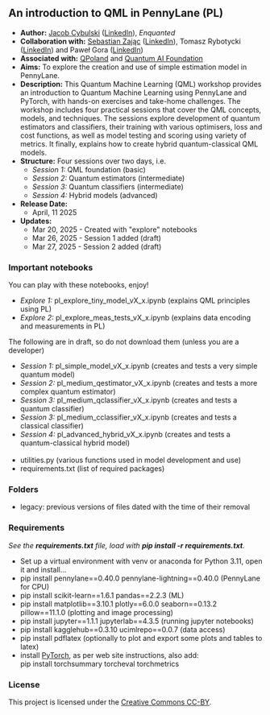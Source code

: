 ## An introduction to QML in PennyLane (PL)
- **Author:** [Jacob Cybulski](https://jacobcybulski.com/) ([LinkedIn](https://www.linkedin.com/in/jacobcybulski/)), *Enquanted*
- **Collaboration with:**
      [Sebastian Zając](https://sebastianzajac.pl/) ([LinkedIn](https://www.linkedin.com/in/sebastianzajac/)),
      Tomasz Rybotycki ([LinkedIn](https://www.linkedin.com/in/tomasz-rybotycki-01192582/)) and
      Paweł Gora ([LinkedIn](https://www.linkedin.com/in/pawelgora/))
- **Associated with:** [QPoland](https://qworld.net/qpoland/) and [Quantum AI Foundation](https://www.qaif.org/)
- **Aims:** To explore the creation and use of simple estimation model in PennyLane.
- **Description:** This Quantum Machine Learning (QML) workshop provides an introduction to Quantum Machine Learning using PennyLane and PyTorch, with hands-on exercises and take-home challenges. The workshop includes four practical sessions that cover the QML concepts, models, and techniques. The sessions explore development of quantum estimators and classifiers, their training with various optimisers, loss and cost functions, as well as model testing and scoring using variety of metrics. It finally, explains how to create hybrid quantum-classical QML models.
- **Structure:** Four sessions over two days, i.e.
  - *Session 1:* QML foundation (basic)
  - *Session 2:* Quantum estimators (intermediate)
  - *Session 3:* Quantum classifiers (intermediate)
  - *Session 4:* Hybrid models (advanced)
- **Release Date:**
  - April, 11 2025
- **Updates:**
  - Mar 20, 2025 - Created with "explore" notebooks
  - Mar 26, 2025 - Session 1 added (draft)
  - Mar 27, 2025 - Session 2 added (draft)

### Important notebooks

You can play with these notebooks, enjoy!

- *Explore 1:* pl_explore_tiny_model_vX_x.ipynb (explains QML principles using PL)
- *Explore 2:* pl_explore_meas_tests_vX_x.ipynb (explains data encoding and measurements in PL)

The following are in draft, so do not download them (unless you are a developer)

- *Session 1:* pl_simple_model_vX_x.ipynb (creates and tests a very simple quantum model)
- *Session 2:* pl_medium_qestimator_vX_x.ipynb (creates and tests a more complex quantum estimator)
- *Session 3:* pl_medium_qclassifier_vX_x.ipynb (creates and tests a quantum classifier)
- *Session 3:* pl_medium_cclassifier_vX_x.ipynb (creates and tests a classical classifier)
- *Session 4:* pl_advanced_hybrid_vX_x.ipynb (creates and tests a quantum-classical hybrid model)<br><br>
- utilities.py (various functions used in model development and use)
- requirements.txt (list of required packages)

### Folders
- legacy: previous versions of files dated with the time of their removal
  
### Requirements
_See the **requirements.txt** file, load with **pip install -r requirements.txt**._
- Set up a virtual environment with venv or anaconda for Python 3.11, open it and install...
- pip install pennylane==0.40.0 pennylane-lightning==0.40.0 (PennyLane for CPU)
- pip install scikit-learn==1.6.1 pandas==2.2.3 (ML)
- pip install matplotlib==3.10.1 plotly==6.0.0 seaborn==0.13.2 pillow==11.1.0 (plotting and image processing)
- pip install jupyter==1.1.1 jupyterlab==4.3.5 (running jupyter notebooks)
- pip install kagglehub==0.3.10 ucimlrepo==0.0.7 (data access)
- pip install pdflatex (optionally to plot and export some plots and tables to latex)
- install [PyTorch](https://pytorch.org/get-started/locally/), as per web site instructions, also add:<br>
  pip install torchsummary torcheval torchmetrics

### License
This project is licensed under the [Creative Commons CC-BY](https://creativecommons.org/licenses/by/4.0/).